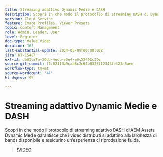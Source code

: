 ```yaml
---
title: Streaming adattivo Dynamic Medie e DASH
description: Scopri in che modo il protocollo di streaming DASH di Dynamic Medie garantisce una riproduzione video fluida.
version: Cloud Service
feature: Image Profiles, Viewer Presets
topic: Content Management
role: Admin, Leader, User
level: Beginner
doc-type: Value Video
duration: 163
last-substantial-update: 2024-05-09T00:00:00Z
jira: KT-15487
exl-id: db65da7a-56dd-4edb-a6e4-a0c55402c55e
source-git-commit: f4c621f3a9caa8c2c64b8323312343fe421a5aee
workflow-type: tm+mt
source-wordcount: '47'
ht-degree: 0%

---
```


# Streaming adattivo Dynamic Medie e DASH

Scopri in che modo il protocollo di streaming adattivo DASH di AEM Assets Dynamic Medie garantisce che i video distribuiti si adattino alla larghezza di banda disponibile e assicurino un’esperienza di riproduzione fluida.

>[!VIDEO](https://video.tv.adobe.com/v/3429072/?learn=on)
